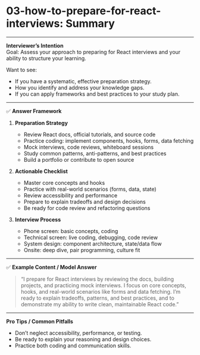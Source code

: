 # 03-how-to-prepare-for-react-interviews: Summary

---

**Interviewer’s Intention**  
Goal: Assess your approach to preparing for React interviews and your ability to structure your learning.

Want to see:

- If you have a systematic, effective preparation strategy.
- How you identify and address your knowledge gaps.
- If you can apply frameworks and best practices to your study plan.

---

✅ **Answer Framework**

1. **Preparation Strategy**

   - Review React docs, official tutorials, and source code
   - Practice coding: implement components, hooks, forms, data fetching
   - Mock interviews, code reviews, whiteboard sessions
   - Study common patterns, anti-patterns, and best practices
   - Build a portfolio or contribute to open source

2. **Actionable Checklist**

   - Master core concepts and hooks
   - Practice with real-world scenarios (forms, data, state)
   - Review accessibility and performance
   - Prepare to explain tradeoffs and design decisions
   - Be ready for code review and refactoring questions

3. **Interview Process**
   - Phone screen: basic concepts, coding
   - Technical screen: live coding, debugging, code review
   - System design: component architecture, state/data flow
   - Onsite: deep dive, pair programming, culture fit

---

✅ **Example Content / Model Answer**

> “I prepare for React interviews by reviewing the docs, building projects, and practicing mock interviews. I focus on core concepts, hooks, and real-world scenarios like forms and data fetching. I’m ready to explain tradeoffs, patterns, and best practices, and to demonstrate my ability to write clean, maintainable React code.”

---

**Pro Tips / Common Pitfalls**

- Don’t neglect accessibility, performance, or testing.
- Be ready to explain your reasoning and design choices.
- Practice both coding and communication skills.
